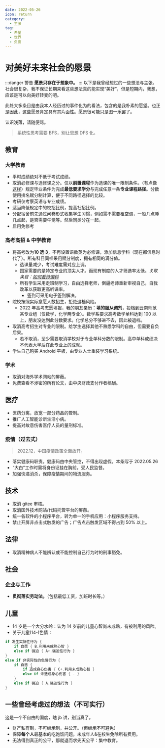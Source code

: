 ```yaml
---
date: 2022-05-26
icon: return
category:
  - 主张
tag:
  - 希望
  - 世界
  - 负面
---
```


# 对美好未来社会的愿景

:::danger 警告
**愿景只存在于想象中。**
:::
以下是我曾经想过的一些想法与主张。社会很复杂，我不保证长期来看这些想法真的能实现“美好”，但是短期内，我想，应该是可以向美好转变的吧。

此处大多条目是由我本人经历过的事件化为的看法，包含的是我朴素的愿望。也正是因此，这些愿景肯定具有其片面性。愿景很可能只是图一乐罢了。

认识浅薄，请随便骂。

> 系统性思考需要 BFS，别让思想 DFS 化。

## 教育

### 大学教育

- 平时成绩绝对不低于考试成绩。
- 取消必修课与选修课之分。仅以**前置课程**作为选课的唯一限制条件。（有点像[这样](https://leetcode.com/problems/course-schedule-ii/description/)）规定毕业条件为完成**最低要求学分**与完成任意一条**专业课程路径**。分数使用排名赋分制计算，便于不同路径选择的比较。
- 考研仅考察英语与专业成绩。
- 适当降低规定中的校招比例，提高社招比例。
- 分配宿舍前先通过问卷形式收集学生习惯，例如需不需要租空调，一般几点睡几点起，是否需要午觉等。然后同类分在一起。
- 启用免修考

### 高考高招 & 中学教育

- 将高考改为**10 选 3**，不再设置语数英为必修课，添加信息学科（现在都信息时代了）。所有科目同样采用赋分制度，拥有相同的满分值。
  - 选课量减少，考试难度需对应上调。
  - 国家需要的是特定专业的顶尖人才。而现有制度的人才筛选率太低。_关联条目：[如何看待偏科](../gossip/consider.md#如何看待偏科)_
  - 所有学生采用走班制学习，自由选择老师，倒逼老师重新审视自己，自我改革以获取更高听课率。
    - 签到可采用电子签到解决。
- 院校按照实际意愿人数招生，拒绝退档风险。
  - <span class="heimu" title="你知道的太多了">2022 年高考志愿填报，我的朋友亲历：**填的服从调剂**，投档到云南师范某专业组（仅数学，化学两专业）。数学系要求高考数学单科达到 100 以上，朋友没达到此分数要求。化学总分不够进不去，因此被退档。</span>
- 取消高考招生对专业的限制。给学生选择其他不熟悉学科的自由，但需要自负后果。
  - 若不取消，至少需要取消学校对于专业单科分数的限制。高中单科成绩决不代表大学后在此专业上的成就。
- 学生自己购买 Android 平板，由专业人士重装学习系统。

### 学术

- 取消对海外学术网站的屏蔽。
- 免费查看不涉密的所有论文，由中央财政支付作者稿酬。

## 医疗

- 医药分离，放宽一部分药品的管制。
- 推广人工智能诊断生活小病。
- 提高对故意伤害医疗人员的量刑标准。

### 疫情（过去式）

> 2022.12，中国疫情政策全面放开。

- 落实健康码职责。健康码由中央管控，不得出现虚假。<span class="heimu" title="你知道的太多了">本条写于 2022.05.26</span><!-- * 阳性患者居家隔离。为防止阳性患者外出，一切密闭空间进入需登记健康码，红码禁止入内。没有条件在家隔离的， -->
- “大白”工作时需将身份证挂在胸前，受人民监督。
- 加强快递消杀，保障疫情期间的物流服务。

## 技术

- 取消 gitee 审核。
- 取消国外技术网站/代码托管平台的屏蔽。
- 统一各软件的小程序平台，转为单一的手机应用：小程序服务支持。
- 禁止开屏非点击式触发的广告；广告点击触发区域不得占到 50% 以上。

## 法律

- 取消精神病人不能辨认或不能控制自己行为时的刑事豁免。

## 社会

### 企业与工作

- **贯彻落实劳动法。**（包括最低工资，加班时长等。）

## 儿童

- 14 岁是一个大分水岭：认为 14 岁前的儿童心智尚未成熟，有被利用的风险。
- 关于儿童(14-)色情：

```rs
if 发生实际性行为 {
    if 自愿 { B.利用未成熟心智 }
    else if 强迫 { A+.强迫性行为 }
}
else if 非实际性的色情行为 {
    if 自愿 {
        if 造成身心伤害 { C+.利用未成熟心智 }
        else if 未造成身心伤害 { - }
    }
    else if 强迫 { A.强迫性行为 }
}
```

## 一些曾经考虑过的想法（不可实行）

这是一个不自由的国度，瞎 jb 讲，别当真了。

- 财产私有制，不可继承制，并公开。（但继承不可避免）
- 保障**每个人**最基本的吃饱饭问题。未成年人&在校生免除所有费用。
- 无法得到真正的公平，那就退而求先天公平：集中教育。
